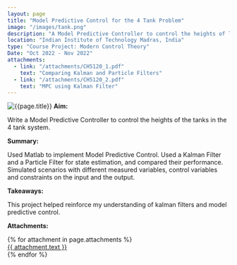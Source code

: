 ```yaml
---
layout: page
title: "Model Predictive Control for the 4 Tank Problem"
image: "/images/tank.png"
description: "A Model Predictive Controller to control the heights of liquid in the 4-tank setting."
location: "Indian Institute of Technology Madras, India"
type: "Course Project: Modern Control Theory"
Date: "Oct 2022 - Nov 2022"
attachments:
  - link: "/attachments/CH5120_1.pdf"
    text: "Comparing Kalman and Particle Filters"
  - link: "/attachments/CH5120_2.pdf"
    text: "MPC using Kalman Filter"
---
```

![{{page.title}}]({{page.image}})
**Aim:** 

Write a Model Predictive Controller to control the heights of the tanks in the 4 tank system.

**Summary:**

Used Matlab to implement Model Predictive Control. Used a Kalman Filter and a Particle Filter for state estimation, and compared their performance. Simulated scenarios with different measured variables, control variables and constraints on the input and the output.

**Takeaways:**

This project helped reinforce my understanding of kalman filters and model predictive control.

**Attachments:**


<script src="https://cdnjs.cloudflare.com/ajax/libs/pdf.js/2.16.105/pdf.min.js"></script>

<div class="pdf-thumbnail-container">
  {% for attachment in page.attachments %}
    <div class="pdf-thumbnail-wrapper">
      <canvas class="pdf-thumbnail" data-url="{{ attachment.link }}"></canvas>
      <a href="{{ attachment.link }}" target="_blank">{{ attachment.text }}</a>
    </div>
  {% endfor %}
</div>

<script>
  document.addEventListener("DOMContentLoaded", function () {
    document.querySelectorAll(".pdf-thumbnail").forEach((canvas) => {
      const url = canvas.getAttribute("data-url");

      pdfjsLib.getDocument(url).promise.then(pdf => {
        return pdf.getPage(1);
      }).then(page => {
        const desiredWidth = 200; // Adjust this to control thumbnail width
        const viewport = page.getViewport({ scale: 1 }); // Default scale (1) to get original width

        const scale = desiredWidth / viewport.width; // Calculate scale based on desired width
        const scaledViewport = page.getViewport({ scale });

        const context = canvas.getContext("2d");

        // Set canvas size to match the scaled page
        canvas.width = scaledViewport.width;
        canvas.height = scaledViewport.height;

        const renderContext = {
          canvasContext: context,
          viewport: scaledViewport
        };

        return page.render(renderContext).promise;
      });

      canvas.addEventListener("click", () => {
        window.open(url, "_blank");
      });
    });
  });
</script>
